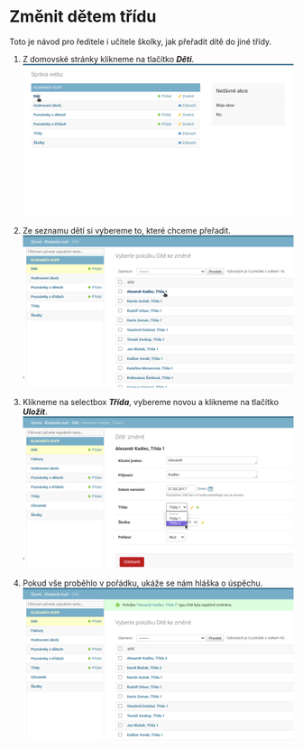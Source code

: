 # Změnit dětem třídu
Toto je návod pro ředitele i učitele školky, jak přeřadit dítě do jiné třídy.  

1. Z domovské stránky klikneme na tlačítko ***Děti***.  
![alt text](edit_childs_classroom/deti.png "deti")  

2. Ze seznamu dětí si vybereme to, které chceme přeřadit.  
![alt text](edit_childs_classroom/dite_vyber.png "dite_vyber")  

3. Klikneme na selectbox ***Třída***, vybereme novou a klikneme na tlačítko ***Uložit***.  
![alt text](edit_childs_classroom/dite_edit.png "deti_edit")  

4. Pokud vše proběhlo v pořádku, ukáže se nám hláška o úspěchu.  
![alt text](edit_childs_classroom/success.png "success")  
